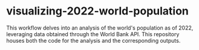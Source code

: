# visualizing-2022-world-population

This workflow delves into an analysis of the world's population as of 2022, leveraging data obtained through the World Bank API. This repository houses both the code for the analysis and the corresponding outputs.